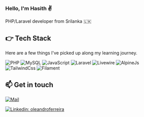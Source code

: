 ### Hello, I'm Hasith ✌️

PHP/Laravel developer from Srilanka 🇱🇰

## 👉 Tech Stack

Here are a few things I've picked up along my learning journey.

![PHP](https://img.shields.io/badge/-PHP-7a86b8?style=for-the-badge&logo=php&logoColor=white)
![MySQL](https://img.shields.io/badge/MySQL-3e6e93?style=for-the-badge&logo=mysql&logoColor=white)
![JavaScript](https://img.shields.io/badge/JS-F7DF1E?style=for-the-badge&logo=javascript&logoColor=white)
![Laravel](https://img.shields.io/badge/Laravel-f9322c?style=for-the-badge&logo=laravel&logoColor=white)
![Livewire](https://img.shields.io/badge/Livewire-fb70a9?style=for-the-badge&logo=livewire&logoColor=white)
![AlpineJs](https://img.shields.io/badge/AlpineJs-77c1d2?style=for-the-badge&logo=javascript&logoColor=white)
![TailwindCss](https://img.shields.io/badge/TailwindCss-38bdf8?style=for-the-badge&logo=tailwindcss&logoColor=white)
![Filament](https://img.shields.io/badge/Filament-eab308?style=for-the-badge&logo=laravel&logoColor=white)

## 📫 Get in touch

[![Mail](https://img.shields.io/badge/leandrocfe@gmail.com-fff?style=for-the-badge&logo=gmail&logoColor=red)](mailto:uhasith5@gmail.com)

[![Linkedin: oleandroferreira](https://img.shields.io/badge/-Hasith%20Udayanga-blue?style=flat-square&logo=Linkedin&logoColor=white&link=https://www.linkedin.com/in/hasith-udayanga)](https://www.linkedin.com/in/hasith-udayanga/)


